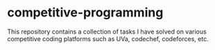 # competitive-programming
This repository contains a collection of tasks I have solved on various competitive coding platforms such as UVa, codechef, codeforces, etc.
